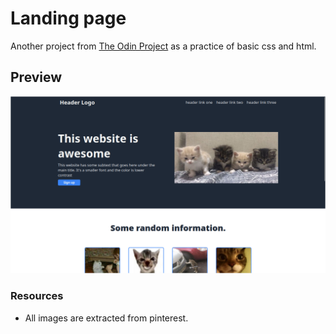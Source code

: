 # Landing page
Another project from [The Odin Project](https://www.theodinproject.com/) as a practice of basic css and html.

## Preview
![demo](imgs/demo.png)

### Resources
- All images are extracted from pinterest.